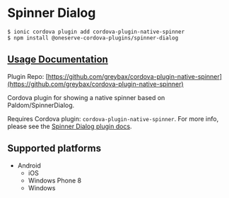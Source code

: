 # Spinner Dialog

```
$ ionic cordova plugin add cordova-plugin-native-spinner
$ npm install @oneserve-cordova-plugins/spinner-dialog
```

## [Usage Documentation](https://oneserve.gitbook.io/oneserve-cordova-plugins/plugins/spinner-dialog/)

Plugin Repo: [https://github.com/greybax/cordova-plugin-native-spinner](https://github.com/greybax/cordova-plugin-native-spinner)

Cordova plugin for showing a native spinner based on Paldom/SpinnerDialog.

Requires Cordova plugin: `cordova-plugin-native-spinner`. For more info, please see the [Spinner Dialog plugin docs](https://github.com/greybax/cordova-plugin-native-spinner).

## Supported platforms

- Android
  - iOS
  - Windows Phone 8
  - Windows
  


